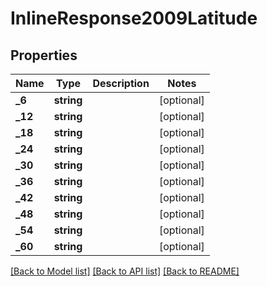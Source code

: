 # InlineResponse2009Latitude

## Properties
Name | Type | Description | Notes
------------ | ------------- | ------------- | -------------
**_6** | **string** |  | [optional] 
**_12** | **string** |  | [optional] 
**_18** | **string** |  | [optional] 
**_24** | **string** |  | [optional] 
**_30** | **string** |  | [optional] 
**_36** | **string** |  | [optional] 
**_42** | **string** |  | [optional] 
**_48** | **string** |  | [optional] 
**_54** | **string** |  | [optional] 
**_60** | **string** |  | [optional] 

[[Back to Model list]](../README.md#documentation-for-models) [[Back to API list]](../README.md#documentation-for-api-endpoints) [[Back to README]](../README.md)


